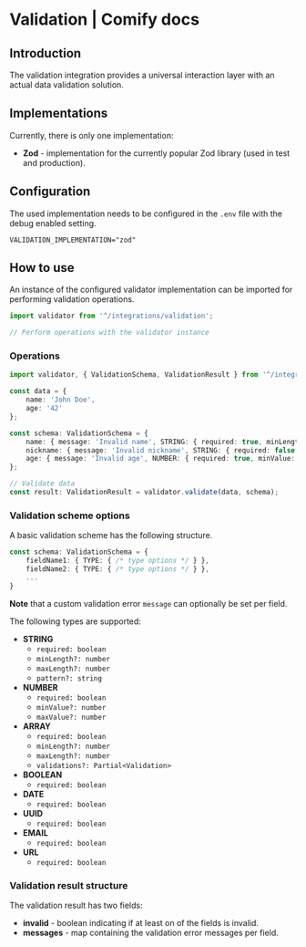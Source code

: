 
# Validation | Comify docs

## Introduction

The validation integration provides a universal interaction layer with an actual data validation solution.

## Implementations

Currently, there is only one implementation:

* **Zod** - implementation for the currently popular Zod library (used in test and production).

## Configuration

The used implementation needs to be configured in the `.env` file with the debug enabled setting.

```env
VALIDATION_IMPLEMENTATION="zod"
```

## How to use

An instance of the configured validator implementation can be imported for performing validation operations.

```ts
import validator from '^/integrations/validation';

// Perform operations with the validator instance
```

### Operations

```ts
import validator, { ValidationSchema, ValidationResult } from '^/integrations/validation';

const data = {
    name: 'John Doe',
    age: '42'
};

const schema: ValidationSchema = {
    name: { message: 'Invalid name', STRING: { required: true, minLength: 4, maxLength: 40 } },
    nickname: { message: 'Invalid nickname', STRING: { required: false, , pattern: '^[a-z]+$' } },
    age: { message: 'Invalid age', NUMBER: { required: true, minValue: 18, maxValue: 99 } }
};

// Validate data
const result: ValidationResult = validator.validate(data, schema);
```

### Validation scheme options

A basic validation scheme has the following structure.

```ts
const schema: ValidationSchema = {
    fieldName1: { TYPE: { /* type options */ } },
    fieldName2: { TYPE: { /* type options */ } },
    ...
}
```

**Note** that a custom validation error `message` can optionally be set per field.

The following types are supported:

* **STRING**
  * `required: boolean`
  * `minLength?: number`
  * `maxLength?: number`
  * `pattern?: string`
* **NUMBER**
  * `required: boolean`
  * `minValue?: number`
  * `maxValue?: number`
* **ARRAY**
  * `required: boolean`
  * `minLength?: number`
  * `maxLength?: number`
  * `validations?: Partial<Validation>`
* **BOOLEAN**
  * `required: boolean`
* **DATE**
  * `required: boolean`
* **UUID**
  * `required: boolean`
* **EMAIL**
  * `required: boolean`
* **URL**
  * `required: boolean`

### Validation result structure

The validation result has two fields:

* **invalid** - boolean indicating if at least on of the fields is invalid.
* **messages** - map containing the validation error messages per field.
